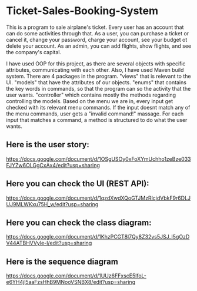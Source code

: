 # Ticket-Sales-Booking-System
This is a program to sale airplane's ticket.
Every user has an account that can do some activities through that.
As a user, you can purchase a ticket or cancel it, change your password, charge your account, see your budget ot delete your account.
As an admin, you can add flights, show flights, and see the company's capital.

I have used OOP for this project, as there are several objects with specific attributes, communicating with each other. Also, I have used Maven build system. 
There are 4 packages in the program. "views" that is relevant to the UI. "models" that have the attributes of our objects. "enums" that contains the key words in commands, so that the program can so the activity that the user wants. "controller" which contains mostly the methods regarding controlling the models. 
Based on the menu we are in, every input get checked with its relevant menu commands. If the input doesnt match any of the menu commands, user gets a "invalid command!" massage. For each input that matches a command, a method is structured to do what the user wants.

##  Here is the user story:
https://docs.google.com/document/d/1OSgUSOy0xFoXYmUchho1zeBze033FJYZw6OLGgCxAx4/edit?usp=sharing

## Here you can check the UI (REST API):
https://docs.google.com/document/d/1qzdXwdXQoGTJMzRlcjdVbkF9r6DLJUJ9MLWKxu75H_w/edit?usp=sharing

## Here you can check the class diagram:
https://docs.google.com/document/d/1KhzPCGT8l7Qy8Z32vs5JSJ_I5gOzDV44ATBHVVyle-I/edit?usp=sharing

## Here is the sequence diagram
https://docs.google.com/document/d/1UUz6FFxscE5lfoL-e6YH4jl5aaFzsHhB9MNooVSNBX8/edit?usp=sharing
